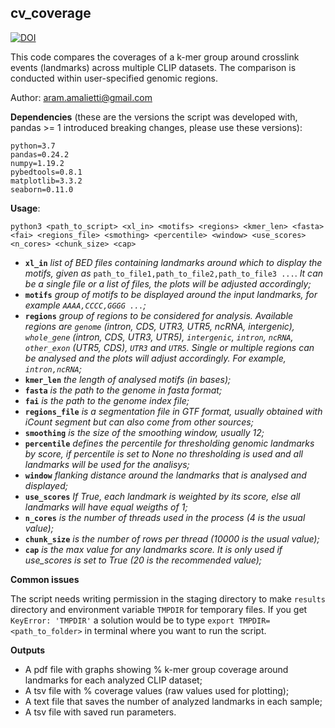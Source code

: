 ## cv_coverage
[![DOI](https://zenodo.org/badge/381951979.svg)](https://zenodo.org/badge/latestdoi/381951979)

This code compares the coverages of a k-mer group around crosslink events (landmarks) across multiple CLIP datasets. The comparison is conducted within user-specified genomic regions. 

Author: aram.amalietti@gmail.com


**Dependencies** (these are the versions the script was developed with, pandas >= 1 introduced breaking changes, please use these versions):
```
python=3.7  
pandas=0.24.2  
numpy=1.19.2  
pybedtools=0.8.1  
matplotlib=3.3.2
seaborn=0.11.0
```
**Usage**:  
  ```
  python3 <path_to_script> <xl_in> <motifs> <regions> <kmer_len> <fasta> <fai> <regions_file> <smothing> <percentile> <window> <use_scores> <n_cores> <chunk_size> <cap>
  ```

  - **`xl_in`** *list of BED files containing landmarks around which to display the motifs, given as* `path_to_file1,path_to_file2,path_to_file3 ...`. *It can be a single file or a list of files, the plots will be adjusted accordingly;*  
  - **`motifs`** *group of motifs to be displayed around the input landmarks, for example `AAAA,CCCC,GGGG ...`;*  
  - **`regions`** *group of regions to be considered for analysis. Available regions are `genome` (intron, CDS, UTR3, UTR5, ncRNA, intergenic), `whole_gene` (intron, CDS, UTR3, UTR5), `intergenic`, `intron`, `ncRNA`, `other_exon` (UTR5, CDS), `UTR3` and `UTR5`. Single or multiple regions can be analysed and the plots will adjust accordingly. For example, `intron,ncRNA`;*  
  - **`kmer_len`** *the length of analysed motifs (in bases);*  
  - **`fasta`** *is the path to the genome in fasta format;*  
  - **`fai`** *is the path to the genome index file;*  
  - **`regions_file`** *is a segmentation file in GTF format, usually obtained with iCount segment but can also come from other sources;*  
  - **`smoothing`** *is the size of the smoothing window, usually 12;*  
  - **`percentile`** *defines the percentile for thresholding genomic landmarks by score, if percentile is set to None no thresholding is used and all landmarks will be used for the analisys;*  
  - **`window`** *flanking distance around the landmarks that is analysed and displayed;*  
  - **`use_scores`** *If True, each landmark is weighted by its score, else all landmarks will have equal weigths of 1;*  
  - **`n_cores`** *is the number of threads used in the process (4 is the usual value);*   
  - **`chunk_size`** *is the number of rows per thread (10000 is the usual value);*  
  - **`cap`** *is the max value for any landmarks score. It is only used if use_scores is set to True (20 is the recommended value);*

 **Common issues**

 The script needs writing permission in the staging directory to make `results` directory and environment variable `TMPDIR` for temporary files. If you get `KeyError: 'TMPDIR'` a solution would be to type `export TMPDIR=<path_to_folder>` in terminal where you want to run the script.
 
 **Outputs**
 - A pdf file with graphs showing % k-mer group coverage around landmarks for each analyzed CLIP dataset;
 - A tsv file with % coverage values (raw values used for plotting);
 - A text file that saves the number of analyzed landmarks in each sample;
 - A tsv file with saved run parameters.
